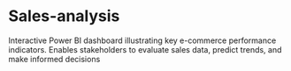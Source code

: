 # Sales-analysis
Interactive Power BI dashboard illustrating key e-commerce performance indicators. Enables stakeholders to evaluate sales data, predict trends, and make informed decisions
